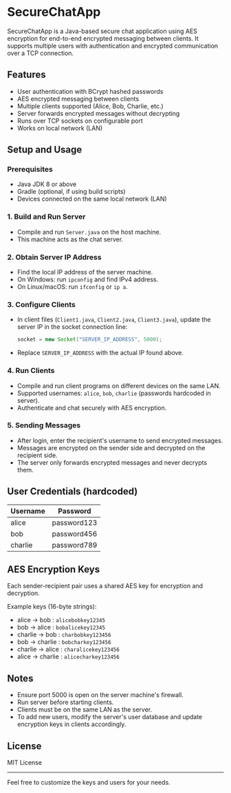 # SecureChatApp

SecureChatApp is a Java-based secure chat application using AES encryption for end-to-end encrypted messaging between clients. It supports multiple users with authentication and encrypted communication over a TCP connection.

## Features

- User authentication with BCrypt hashed passwords
- AES encrypted messaging between clients
- Multiple clients supported (Alice, Bob, Charlie, etc.)
- Server forwards encrypted messages without decrypting
- Runs over TCP sockets on configurable port
- Works on local network (LAN)

## Setup and Usage

### Prerequisites

- Java JDK 8 or above
- Gradle (optional, if using build scripts)
- Devices connected on the same local network (LAN)

### 1. Build and Run Server

- Compile and run `Server.java` on the host machine.
- This machine acts as the chat server.

### 2. Obtain Server IP Address

- Find the local IP address of the server machine.
- On Windows: run `ipconfig` and find IPv4 address.
- On Linux/macOS: run `ifconfig` or `ip a`.

### 3. Configure Clients

- In client files (`Client1.java`, `Client2.java`, `Client3.java`), update the server IP in the socket connection line:
  ```java
  socket = new Socket("SERVER_IP_ADDRESS", 5000);
  ```
- Replace `SERVER_IP_ADDRESS` with the actual IP found above.

### 4. Run Clients

- Compile and run client programs on different devices on the same LAN.
- Supported usernames: `alice`, `bob`, `charlie` (passwords hardcoded in server).
- Authenticate and chat securely with AES encryption.

### 5. Sending Messages

- After login, enter the recipient's username to send encrypted messages.
- Messages are encrypted on the sender side and decrypted on the recipient side.
- The server only forwards encrypted messages and never decrypts them.

## User Credentials (hardcoded)

| Username | Password     |
|----------|--------------|
| alice    | password123  |
| bob      | password456  |
| charlie  | password789  |

## AES Encryption Keys

Each sender-recipient pair uses a shared AES key for encryption and decryption.

Example keys (16-byte strings):

- alice -> bob : `alicebobkey12345`
- bob -> alice : `bobalicekey12345`
- charlie -> bob : `charbobkey123456`
- bob -> charlie : `bobcharkey123456`
- charlie -> alice : `charalicekey123456`
- alice -> charlie : `alicecharkey123456`

## Notes

- Ensure port 5000 is open on the server machine's firewall.
- Run server before starting clients.
- Clients must be on the same LAN as the server.
- To add new users, modify the server's user database and update encryption keys in clients accordingly.

## License

MIT License

---

Feel free to customize the keys and users for your needs.
